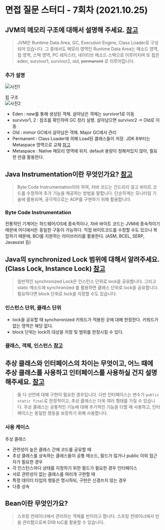 # 면접 질문 스터디 - 7회차 (2021.10.25)

## JVM의 메모리 구조에 대해서 설명해 주세요. [참고](https://velog.io/@agugu95/자바와-JVM-그리고-메모리-구조)
> JVM은 Runtime Data Area, GC, Execution Engine, Class Loader로 구성되어 있습니다. 그 중에서도 메모리 영역인 Runtime Data Area는 메소드 영역, 힙 영역, 스택 영역, PC 레지스터, 네이티브 메소드 스택으로 이루어지며 또 힙은 eden, survivor1, survivor2, old, ~~permanent~~ 로 이루어집니다.

### 추가 설명
![사진1](https://img1.daumcdn.net/thumb/R1280x0/?scode=mtistory2&fname=http%3A%2F%2Fcfile22.uf.tistory.com%2Fimage%2F9973563D5ACE0315215FF6)  


힙 구조  
![사진2](https://img1.daumcdn.net/thumb/R1280x0/?scode=mtistory2&fname=http%3A%2F%2Fcfile4.uf.tistory.com%2Fimage%2F99AED1445ACE0E4B04A102)  

- Eden : new를 통해 생성된 객체. 살아남은 객체는 survivor1로 이동
- survivor1, 2 : 참조를 확인하여 GC 정리 실행. 살아남으면 survivor2 -> Old로 이동
- Old : mimor GC에서 살아남은 객체. Major GC에서 관리
- Permanent : Class Loader에 의해 Load된 클래스들이 저장. JDK 8부터는 Metaspace 영역으로 교체 [참고](https://goodgid.github.io/Java-8-JVM-Metaspace/)
- Metaspace : Native 메모리 영역에 위치. default 용량이 정해져있지 않아, 필요한 만큼 활용한다.

## Java Instrumentation이란 무엇인가요? [참고](https://bohemian-code.tistory.com/19)
> Byte Code Instrumentation이라 하여, 자바 코드는 건드리지 않고 바이트 코드를 수정하여 추가 기능을 제공하는 방법을 말합니다. 단순하게는 모니터링 기술에 활용되며, 궁극적으로는 AOP를 구현하기 위해 활용합니다.

### Byte Code Instrumentation
전통적인 기계어는 하드웨어/OS에 종속적이나, 자바 바이트 코드는 JVM에 종속적이기 때문에 어디에서든 동일한 구동이 가능하다. 직접 바이트코드를 수정할 수도 있으나 복잡하기 때문에, BCI를 지원하는 라이브러리를 활용한다. (ASM, BCEL, SERP, Javassist 등)

## Java의 synchronized Lock 범위에 대해서 알려주세요. (Class Lock, Instance Lock) [참고](https://jgrammer.tistory.com/entry/Java-혼동되는-synchronized-동기화-정리)
> 일반적인 synchronized Lock은 인스턴스 단위로 lock을 공유합니다. 그리고 static 메소드에 synchronized 를 활용하면 클래스 단위로 lock을 공유합니다. 필요하다면 block 단위로 lock을 지정할 수도 있습니다.

### 인스턴스 단위, 클래스 단위
- lock을 공유할 때 synchoronized 키워드가 적용된 곳에 대해 한정한다. 키워드가 없는 영역은 해당 없다.
- block 단위는 lock의 대상을 지정 및 범위를 한정시킬 수 있다.

### 클래스, 객체, 인스턴스 [참고](https://gmlwjd9405.github.io/2018/09/17/class-object-instance.html)


## 추상 클래스와 인터페이스의 차이는 무엇이고, 어느 때에 추상 클래스를 사용하고 인터페이스를 사용하실 건지 설명해주세요. [참고](https://velog.io/@new_wisdom/Java-추상-클래스와-인터페이스의-차이)
> 둘 다 선언에 대해 구현이 필요한 경우입니다. 다만 인터페이스는 변수가 `public static final`로 한정적이고, 추상 클래스는 더욱 여러 형태를 가질 수 있습니다. 추상 클래스는 공통적인 기능에 대해 추가적인 기능을 더할 때 사용하고, 인터페이스는 동일한 행동을 보장하기 위해 사용합니다.

### 사용 케이스
추상 클래스
 - 관련성이 높은 클래스 간에 코드를 공유할 때
 - 추상 클래스를 상속하는 클래스들이 공통 메소드, 필드가 많거나 public 이외 접근자가 필요한 경우
 - 각 인스턴스마다 상태를 지정하기 위한 필드가 필요한 경우
인터페이스
 - 서로 관련성이 없는 클래스를 여러개 구현할 때
 - 특정 데이터 타입의 행동은 명시하되, 구현은 신경쓰지 않는 경우
 - 다중 상속

## Bean이란 무엇인가요?
> 스프링 컨테이너에서 관리하는 객체를 빈이라고 합니다. 스프링 컨테이너에서 빈을 관리함으로써 DI와 IoC를 활용할 수 있습니다.
